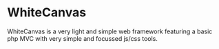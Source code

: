 # WhiteCanvas

WhiteCanvas is a very light and simple web framework featuring a basic php MVC with very simple and focussed js/css tools.
